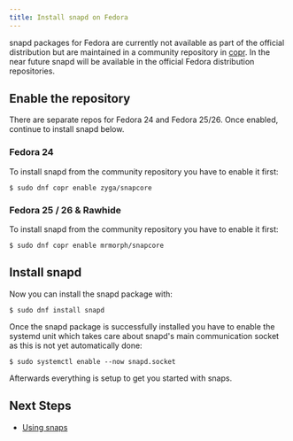 ```yaml
---
title: Install snapd on Fedora
---
```


snapd packages for Fedora are currently not available as part of
the official distribution but are maintained in a community
repository in [copr](https://copr.fedorainfracloud.org/). In the
near future snapd will be available in the official Fedora
distribution repositories.

## Enable the repository

There are separate repos for Fedora 24 and Fedora 25/26. Once enabled, continue to install snapd below.

### Fedora 24

To install snapd from the community repository you have to enable
it first:

```
$ sudo dnf copr enable zyga/snapcore
```

### Fedora 25 / 26 & Rawhide

To install snapd from the community repository you have to enable
it first:

```
$ sudo dnf copr enable mrmorph/snapcore
```

## Install snapd

Now you can install the snapd package with:

```
$ sudo dnf install snapd
```

Once the snapd package is successfully installed you have to
enable the systemd unit which takes care about snapd's main
communication socket as this is not yet automatically done:

```
$ sudo systemctl enable --now snapd.socket
```

Afterwards everything is setup to get you started with snaps.

## Next Steps

 * [Using snaps](usage)
